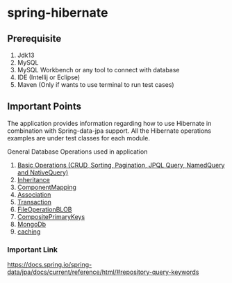 # spring-hibernate

## Prerequisite
1. Jdk13
2. MySQL 
3. MySQL Workbench or any tool to connect with database
4. IDE (Intellij or Eclipse)
5. Maven (Only if wants to use terminal to run test cases)

## Important Points
The application provides information regarding how to use Hibernate in combination with Spring-data-jpa support.
All the Hibernate operations examples are under test classes for each module.

General Database Operations used in application
1. [Basic Operations (CRUD, Sorting, Pagination, JPQL Query, NamedQuery and NativeQuery)](https://github.com/rahulengg1/spring-hibernate/blob/main/basicOperation/README.md)
2. [Inheritance](https://github.com/rahulengg1/spring-hibernate/blob/main/inheritance/README.md)
3. [ComponentMapping](https://github.com/rahulengg1/spring-hibernate/blob/main/componentMapping/README.md)
4. [Association](https://github.com/rahulengg1/spring-hibernate/blob/main/association/README.md)
5. [Transaction](https://github.com/rahulengg1/spring-hibernate/blob/main/transaction/README.md)
6. [FileOperationBLOB](https://github.com/rahulengg1/spring-hibernate/blob/main/fileOperationBLOB/README.md)
7. [CompositePrimaryKeys](https://github.com/rahulengg1/spring-hibernate/blob/main/compositePrimaryKeys/README.md)
8. [MongoDb]()
9. [caching]()



### Important Link
https://docs.spring.io/spring-data/jpa/docs/current/reference/html/#repository-query-keywords

